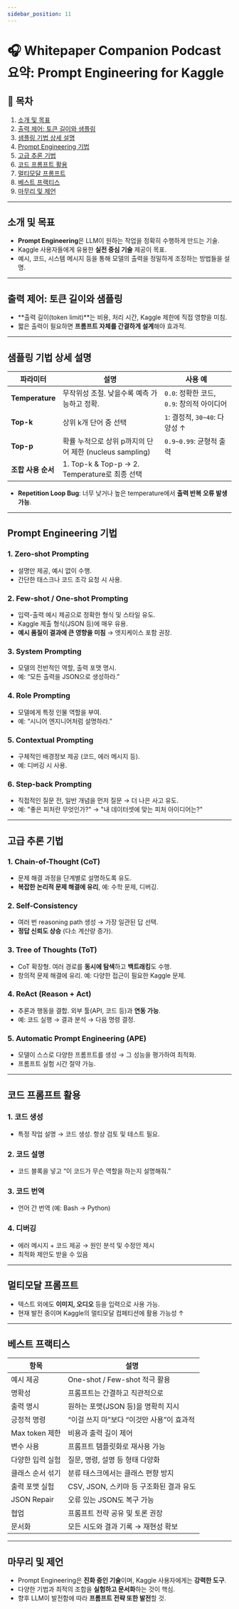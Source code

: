```yaml
---
sidebar_position: 11
---
```


# 🎧 Whitepaper Companion Podcast 요약: Prompt Engineering for Kaggle

## 📑 목차
1. [소개 및 목표](#소개-및-목표)
2. [출력 제어: 토큰 길이와 샘플링](#출력-제어-토큰-길이와-샘플링)
3. [샘플링 기법 상세 설명](#샘플링-기법-상세-설명)
4. [Prompt Engineering 기법](#prompt-engineering-기법)
5. [고급 추론 기법](#고급-추론-기법)
6. [코드 프롬프트 활용](#코드-프롬프트-활용)
7. [멀티모달 프롬프트](#멀티모달-프롬프트)
8. [베스트 프랙티스](#베스트-프랙티스)
9. [마무리 및 제언](#마무리-및-제언)

---

## 소개 및 목표

- **Prompt Engineering**은 LLM이 원하는 작업을 정확히 수행하게 만드는 기술.
- Kaggle 사용자들에게 유용한 **실전 중심 기술** 제공이 목표.
- 예시, 코드, 시스템 메시지 등을 통해 모델의 출력을 정밀하게 조정하는 방법들을 설명.

---

## 출력 제어: 토큰 길이와 샘플링

- **출력 길이(token limit)**는 비용, 처리 시간, Kaggle 제한에 직접 영향을 미침.
- 짧은 출력이 필요하면 **프롬프트 자체를 간결하게 설계**해야 효과적.

---

## 샘플링 기법 상세 설명

| 파라미터 | 설명 | 사용 예 |
|----------|------|---------|
| **Temperature** | 무작위성 조절. 낮을수록 예측 가능하고 정확. | `0.0`: 정확한 코드, `0.9`: 창의적 아이디어 |
| **Top-k** | 상위 k개 단어 중 선택 | `1`: 결정적, `30~40`: 다양성 ↑ |
| **Top-p** | 확률 누적으로 상위 p까지의 단어 제한 (nucleus sampling) | `0.9~0.99`: 균형적 출력 |
| **조합 사용 순서** | 1. Top-k & Top-p → 2. Temperature로 최종 선택 | |

- **Repetition Loop Bug**: 너무 낮거나 높은 temperature에서 **출력 반복 오류 발생 가능**.

---

## Prompt Engineering 기법

### 1. **Zero-shot Prompting**
- 설명만 제공, 예시 없이 수행.
- 간단한 태스크나 코드 조각 요청 시 사용.

### 2. **Few-shot / One-shot Prompting**
- 입력-출력 예시 제공으로 정확한 형식 및 스타일 유도.
- Kaggle 제출 형식(JSON 등)에 매우 유용.
- **예시 품질이 결과에 큰 영향을 미침** → 엣지케이스 포함 권장.

### 3. **System Prompting**
- 모델의 전반적인 역할, 출력 포맷 명시.
- 예: “모든 출력을 JSON으로 생성하라.”

### 4. **Role Prompting**
- 모델에게 특정 인물 역할을 부여.
- 예: “시니어 엔지니어처럼 설명하라.”

### 5. **Contextual Prompting**
- 구체적인 배경정보 제공 (코드, 에러 메시지 등).
- 예: 디버깅 시 사용.

### 6. **Step-back Prompting**
- 직접적인 질문 전, 일반 개념을 먼저 질문 → 더 나은 사고 유도.
- 예: "좋은 피처란 무엇인가?" → "내 데이터셋에 맞는 피처 아이디어는?"

---

## 고급 추론 기법

### 1. **Chain-of-Thought (CoT)**
- 문제 해결 과정을 단계별로 설명하도록 유도.
- **복잡한 논리적 문제 해결에 유리**, 예: 수학 문제, 디버깅.

### 2. **Self-Consistency**
- 여러 번 reasoning path 생성 → 가장 일관된 답 선택.
- **정답 신뢰도 상승** (다소 계산량 증가).

### 3. **Tree of Thoughts (ToT)**
- CoT 확장형. 여러 경로를 **동시에 탐색**하고 **백트래킹**도 수행.
- 창의적 문제 해결에 유리. 예: 다양한 접근이 필요한 Kaggle 문제.

### 4. **ReAct (Reason + Act)**
- 추론과 행동을 결합. 외부 툴(API, 코드 등)과 **연동 가능**.
- 예: 코드 실행 → 결과 분석 → 다음 명령 결정.

### 5. **Automatic Prompt Engineering (APE)**
- 모델이 스스로 다양한 프롬프트를 생성 → 그 성능을 평가하여 최적화.
- 프롬프트 실험 시간 절약 가능.

---

## 코드 프롬프트 활용

### 1. **코드 생성**
- 특정 작업 설명 → 코드 생성. 항상 검토 및 테스트 필요.

### 2. **코드 설명**
- 코드 블록을 넣고 “이 코드가 무슨 역할을 하는지 설명해줘.”

### 3. **코드 번역**
- 언어 간 번역 (예: Bash → Python)

### 4. **디버깅**
- 에러 메시지 + 코드 제공 → 원인 분석 및 수정안 제시
- 최적화 제안도 받을 수 있음

---

## 멀티모달 프롬프트

- 텍스트 외에도 **이미지, 오디오** 등을 입력으로 사용 가능.
- 현재 발전 중이며 Kaggle의 멀티모달 컴페티션에 활용 가능성 ↑

---

## 베스트 프랙티스

| 항목 | 설명 |
|------|------|
| 예시 제공 | One-shot / Few-shot 적극 활용 |
| 명확성 | 프롬프트는 간결하고 직관적으로 |
| 출력 명시 | 원하는 포맷(JSON 등)을 명확히 지시 |
| 긍정적 명령 | “이걸 쓰지 마”보다 “이것만 사용”이 효과적 |
| Max token 제한 | 비용과 출력 길이 제어 |
| 변수 사용 | 프롬프트 템플릿화로 재사용 가능 |
| 다양한 입력 실험 | 질문, 명령, 설명 등 형태 다양화 |
| 클래스 순서 섞기 | 분류 태스크에서는 클래스 편향 방지 |
| 출력 포맷 실험 | CSV, JSON, 스키마 등 구조화된 결과 유도 |
| JSON Repair | 오류 있는 JSON도 복구 가능 |
| 협업 | 프롬프트 전략 공유 및 토론 권장 |
| 문서화 | 모든 시도와 결과 기록 → 재현성 확보 |

---

## 마무리 및 제언

- Prompt Engineering은 **진화 중인 기술**이며, Kaggle 사용자에게는 **강력한 도구**.
- 다양한 기법과 최적의 조합을 **실험하고 문서화**하는 것이 핵심.
- 향후 LLM이 발전함에 따라 **프롬프트 전략 또한 발전**할 것.
